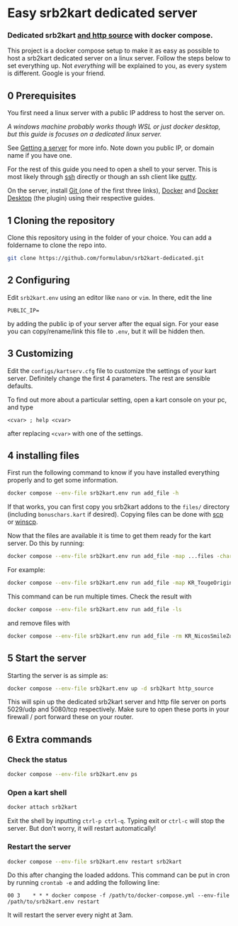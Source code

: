 # Easy srb2kart dedicated server

### Dedicated srb2kart <u>and http source</u> with docker compose.

This project is a docker compose setup to make it as easy as possible to host a srb2kart dedicated server on a linux server. Follow the steps below to set everything up. Not *everything* will be explained to you, as every system is different. Google is your friend.

## 0 Prerequisites

You first need a linux server with a public IP address to host the server on.

*A windows machine probably works though WSL or just docker desktop, but this guide is focuses on a dedicated linux server.*

See [Getting a server](./docs/getting-a-server.md) for more info. Note down you public IP, or domain name if you have one.

For the rest of this guide you need to open a shell to your server. This is most likely through [ssh](https://www.openssh.com/) directly or though an ssh client like [putty](https://putty.org/).

On the server, install [Git ](https://git-scm.com/downloads)(one of the first three links), [Docker](https://docs.docker.com/engine/install/) and [Docker Desktop](https://docs.docker.com/compose/install/) (the plugin) using their respective guides.

## 1 Cloning the repository

Clone this repository using in the folder of your choice. You can add a foldername to clone the repo into.

```sh
git clone https://github.com/formulabun/srb2kart-dedicated.git
```

## 2 Configuring

Edit `srb2kart.env` using an editor like `nano` or `vim`. In there, edit the line

```
PUBLIC_IP=
```

by adding the public ip of your server after the equal sign. For your ease you can copy/rename/link this file to `.env`, but it will be hidden then.

## 3 Customizing

Edit the `configs/kartserv.cfg` file to customize the settings of your kart server. Definitely change the first 4 parameters. The rest are sensible defaults.

To find out more about a particular setting, open a kart console on your pc, and type

```
<cvar> ; help <cvar>
```

after replacing `<cvar>` with one of the settings.

## 4 installing files

First run the following command to know if you have installed everything properly and to get some information.

```bash
docker compose --env-file srb2kart.env run add_file -h
```

If that works, you can first copy you srb2kart addons to the `files/` directory (including `bonuschars.kart` if desired). Copying files can be done with [scp](https://man.openbsd.org/scp.1) or [winscp](https://winscp.net/eng/index.php).

Now that the files are available it is time to get them ready for the kart server. Do this by running:

```bash
docker compose --env-file srb2kart.env run add_file -map ...files -char ...files -mod ...files -custom num ...files
```

For example:

```bash
docker compose --env-file srb2kart.env run add_file -map KR_TougeOriginal_V1.pk3 KR_NicosSmileZone_v1.2.pk3 -char bonusfiles.kart -mod KL_HORNMOD-CE_V1.pk3 KL_AdvanceTricks-v1.pk3  -custom 00 KL_HOSTMOD_V16.pk3
```

This command can be run multiple times. Check the result with

```bash
docker compose --env-file srb2kart.env run add_file -ls
```

and remove files with

```bash
docker compose --env-file srb2kart.env run add_file -rm KR_NicosSmileZone_v1.2.pk3
```

## 5 Start the server

Starting the server is as simple as:

```bash
docker compose --env-file srb2kart.env up -d srb2kart http_source
```

This will spin up the dedicated srb2kart server and http file server on ports 5029/udp and 5080/tcp respectively. Make sure to open these ports in your firewall / port forward these on your router.

## 6 Extra commands

### Check the status

```bash
docker compose --env-file srb2kart.env ps
```

### Open a kart shell

```bash
docker attach srb2kart
```

Exit the shell by inputting `ctrl-p ctrl-q`. Typing exit or `ctrl-c` will stop the server. But don't worry, it will restart automatically!

### Restart the server

```bash
docker compose --env-file srb2kart.env restart srb2kart
```

Do this after changing the loaded addons. This command can be put in cron by running `crontab -e` and adding the following line:

```
00 3    * * * docker compose -f /path/to/docker-compose.yml --env-file /path/to/srb2kart.env restart
```

It will restart the server every night at 3am.